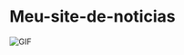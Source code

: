 # Meu-site-de-noticias

![GIF](https://github.com/IgorRodrigues882/Meu-site-de-noticias/blob/main/Video_1637082421.gif)
